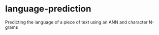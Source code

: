 # language-prediction
Predicting the language of a piece of text using an ANN and character N-grams

